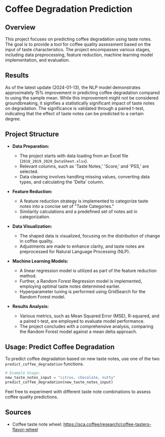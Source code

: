 # Coffee Degradation Prediction

## Overview

This project focuses on predicting coffee degradation using taste notes. The goal is to provide a tool for coffee quality assessment based on the input of taste characteristics. The project encompasses various stages, including data preprocessing, feature reduction, machine learning model implementation, and evaluation.

## Results

As of the latest update (2024-01-13), the NLP model demonstrates approximately 15% improvement in predicting coffee degradation compared to using the sample mean. While this improvement might not be considered groundbreaking, it signifies a statistically significant impact of taste notes on degradation. The significance is validated through a paired t-test, indicating that the effect of taste notes can be predicted to a certain degree.

## Project Structure

- **Data Preparation:**
  - The project starts with data loading from an Excel file (`2018_2019_2020_DataSheet.xlsx`).
  - Relevant columns, such as 'Taste Notes,' 'Score,' and 'PSS,' are selected.
  - Data cleaning involves handling missing values, converting data types, and calculating the 'Delta' column.

- **Feature Reduction:**
  - A feature reduction strategy is implemented to categorize taste notes into a concise set of "Taste Categories."
  - Similarity calculations and a predefined set of notes aid in categorization.

- **Data Visualization:**
  - The shaped data is visualized, focusing on the distribution of change in coffee quality.
  - Adjustments are made to enhance clarity, and taste notes are preprocessed for Natural Language Processing (NLP).

- **Machine Learning Models:**
  - A linear regression model is utilized as part of the feature reduction method.
  - Further, a Random Forest Regression model is implemented, employing optimal taste notes determined earlier.
  - Hyperparameter tuning is performed using GridSearch for the Random Forest model.

- **Results Analysis:**
  - Various metrics, such as Mean Squared Error (MSE), R-squared, and a paired t-test, are employed to evaluate model performance.
  - The project concludes with a comprehensive analysis, comparing the Random Forest model against a mean delta approach.

## Usage: Predict Coffee Degradation

To predict coffee degradation based on new taste notes, use one of the two `predict_coffee_degradation` functions.

```python
# Example Usage:
new_taste_notes_input = "citrus, chocolate, nutty"
predict_coffee_degradation(new_taste_notes_input)
```

Feel free to experiment with different taste note combinations to assess coffee quality predictions.

## Sources

- Coffee taste note wheel: https://sca.coffee/research/coffee-tasters-flavor-wheel
